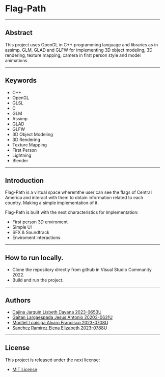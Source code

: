 # Flag-Path
---
## Abstract

This project uses OpenGL in C++ programming language and libraries as in assimp, GLM, GLAD and GLFW for implementing 3D object modeling, 3D rendering, texture mapping, camera in first person style and model animations. 

---

## Keywords

- C++
- OpenGL
- GLSL
- C
- GLM
- Assimp
- GLAD
- GLFW
- 3D Object Modeling
- 3D Rendering
- Texture Mapping
- First Person
- Lightning
- Blender

---

## Introduction

Flag-Path is a virtual space wheremthe user can see the flags of Central America and interact with them to obtain information related to each country. Making a simple implementation of it.

Flag-Path is built with the next characteristics for implementation:

- First person 3D enviroment
- Simple UI
- SFX & Soundtrack
- Enviroment interactions

---

## How to run locally.

- Clone the repository directly from github in Visual Studio Community 2022.
- Build and run the project.

---

## Authors

- [Cajina Jarquin Lisbeth Dayana 2023-0653U](https://github.com/lisiedu)
- [Gaitan Largaespada Jesus Antonio 20203-0631U](https://github.com/Pasados-L)
- [Montiel Loaisiga Alvaro Francisco 2023-0708U](https://github.com/AlvaroFML)
- [Sanchez Ramirez Elena Elizabeth 2023-0788U](https://github.com/heleeramz)

---

## License

This project is released under the next license:

- [MIT License](https://choosealicense.com/licenses/mit/)







